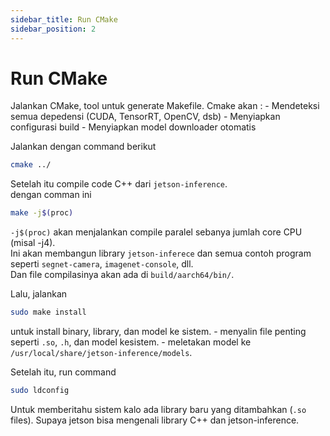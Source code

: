 ```yaml
---
sidebar_title: Run CMake
sidebar_position: 2
---
```


# Run CMake

Jalankan CMake, tool untuk generate Makefile. Cmake akan :
    - Mendeteksi semua depedensi (CUDA, TensorRT, OpenCV, dsb)
    - Menyiapkan configurasi build
    - Menyiapkan model downloader otomatis

Jalankan dengan command berikut

```sh
cmake ../
```

Setelah itu compile code C++ dari ```jetson-inference```.\
dengan comman ini

```sh
make -j$(proc)
```

```-j$(proc)``` akan menjalankan compile paralel sebanya jumlah core CPU (misal -j4).\
Ini akan membangun library ```jetson-inferece``` dan semua contoh program seperti ```segnet-camera```, ```imagenet-console```, dll.\
Dan file compilasinya akan ada di ```build/aarch64/bin/```.

Lalu, jalankan

```sh
sudo make install
```

untuk install binary, library, dan model ke sistem.
    - menyalin file penting seperti ```.so```, ```.h```, dan model kesistem.
    - meletakan model ke ```/usr/local/share/jetson-inference/models```.

Setelah itu, run command

```sh
sudo ldconfig
```

Untuk memberitahu sistem kalo ada library baru yang ditambahkan (```.so``` files). Supaya jetson bisa mengenali library C++ dan jetson-inference.
